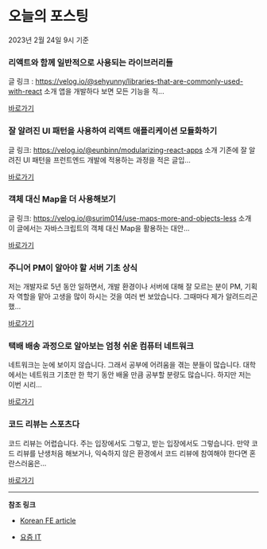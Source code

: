 # 오늘의 포스팅 
2023년 2월 24일 9시 기준 

###  리액트와 함께 일반적으로 사용되는 라이브러리들 

 글 링크 : https://velog.io/@sehyunny/libraries-that-are-commonly-used-with-react 소개 앱을 개발하다 보면 모든 기능을 직... 

 [바로가기](https://kofearticle.substack.com/p/korean-fe-article-b55) 

###  잘 알려진 UI 패턴을 사용하여 리액트 애플리케이션 모듈화하기 

 글 링크: https://velog.io/@eunbinn/modularizing-react-apps 소개 기존에 잘 알려진 UI 패턴을 프런트엔드 개발에 적용하는 과정을 적은 글입... 

 [바로가기](https://kofearticle.substack.com/p/korean-fe-article-ui) 

###  객체 대신 Map을 더 사용해보기 

 글 링크: https://velog.io/@surim014/use-maps-more-and-objects-less 소개 이 글에서는 자바스크립트의 객체 대신 Map을 활용하는 대안... 

 [바로가기](https://kofearticle.substack.com/p/korean-fe-article-map) 

### 주니어 PM이 알아야 할 서버 기초 상식 

 저는 개발자로 5년 동안 일하면서, 개발 환경이나 서버에 대해 잘 모르는 분이 PM, 기획자 역할을 맡아 고생을 많이 하시는 것을 여러 번 보았습니다. 그때마다 제가 알려드리곤 했... 

 [바로가기](https://yozm.wishket.com/magazine/detail/1907/) 

### 택배 배송 과정으로 알아보는 엄청 쉬운 컴퓨터 네트워크 

 네트워크는 눈에 보이지 않습니다. 그래서 공부에 어려움을 겪는 분들이 많습니다. 대학에서는 네트워크 기초만 한 학기 동안 배울 만큼 공부할 분량도 많습니다. 하지만 저는 이번 시리... 

 [바로가기](https://yozm.wishket.com/magazine/detail/1906/) 

### 코드 리뷰는 스포츠다 

 코드 리뷰는 어렵습니다. 주는 입장에서도 그렇고, 받는 입장에서도 그렇습니다. 만약 코드 리뷰를 난생처음 해보거나, 익숙하지 않은 환경에서 코드 리뷰에 참여해야 한다면 혼란스러움은... 

 [바로가기](https://yozm.wishket.com/magazine/detail/1903/) 

---

**참조 링크**

- [Korean FE article](https://kofearticle.substack.com) 

- [요즘 IT](https://yozm.wishket.com/magazine) 

